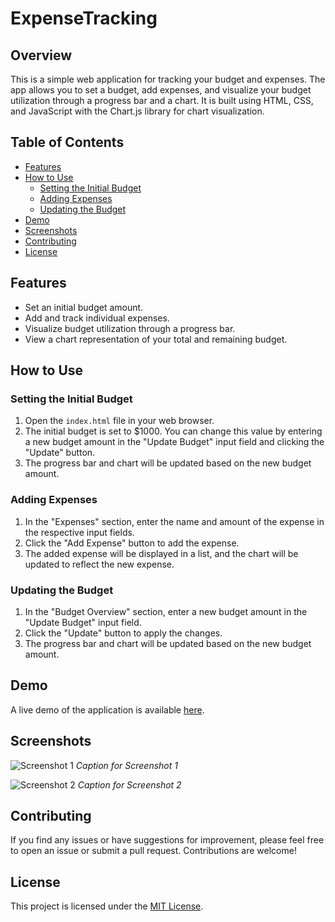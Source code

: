 # ExpenseTracking

## Overview

This is a simple web application for tracking your budget and expenses. The app allows you to set a budget, add expenses, and visualize your budget utilization through a progress bar and a chart. It is built using HTML, CSS, and JavaScript with the Chart.js library for chart visualization.

## Table of Contents

- [Features](#features)
- [How to Use](#how-to-use)
  - [Setting the Initial Budget](#setting-the-initial-budget)
  - [Adding Expenses](#adding-expenses)
  - [Updating the Budget](#updating-the-budget)
- [Demo](#demo)
- [Screenshots](#screenshots)
- [Contributing](#contributing)
- [License](#license)

## Features

- Set an initial budget amount.
- Add and track individual expenses.
- Visualize budget utilization through a progress bar.
- View a chart representation of your total and remaining budget.

## How to Use

### Setting the Initial Budget

1. Open the `index.html` file in your web browser.
2. The initial budget is set to $1000. You can change this value by entering a new budget amount in the "Update Budget" input field and clicking the "Update" button.
3. The progress bar and chart will be updated based on the new budget amount.

### Adding Expenses

1. In the "Expenses" section, enter the name and amount of the expense in the respective input fields.
2. Click the "Add Expense" button to add the expense.
3. The added expense will be displayed in a list, and the chart will be updated to reflect the new expense.

### Updating the Budget

1. In the "Budget Overview" section, enter a new budget amount in the "Update Budget" input field.
2. Click the "Update" button to apply the changes.
3. The progress bar and chart will be updated based on the new budget amount.

## Demo

A live demo of the application is available [here](#).

## Screenshots

![Screenshot 1](/path/to/screenshot1.png)
*Caption for Screenshot 1*

![Screenshot 2](/path/to/screenshot2.png)
*Caption for Screenshot 2*

## Contributing

If you find any issues or have suggestions for improvement, please feel free to open an issue or submit a pull request. Contributions are welcome!

## License

This project is licensed under the [MIT License](LICENSE).
